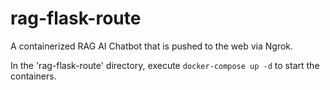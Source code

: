 # rag-flask-route

A containerized RAG AI Chatbot that is pushed to the web via Ngrok.

In the 'rag-flask-route' directory, execute `docker-compose up -d` to start the containers.